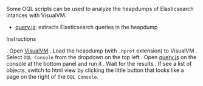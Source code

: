 Some OQL scripts can be used to analyze the heapdumps of Elasticsearch intances with VisualVM.

- [query.js](query.js): extracts Elasticsearch queries in the heapdump

Instructions

. Open [VisualVM](https://visualvm.github.io/)
. Load the heapdump (with `.hprof` extension) to VisualVM
. Select `OQL Console` from the dropdown on the top left
. Open [query.js](query.js) on the console at the bottom panel and run it
. Wait for the results
. If see a list of objects, switch to html view by clicking the little button that looks like a page on the right of the `OQL Console`.
